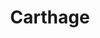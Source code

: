 ---
git: https://github.com/Carthage/Carthage
logohandle: github_carthage
sort: carthage
title: Carthage
website: https://github.com/Carthage/Carthage
---